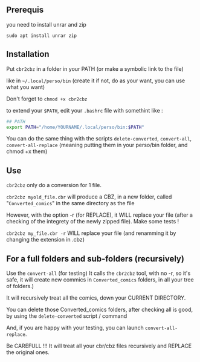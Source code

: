 ## Prerequis

you need to install unrar and zip

```shell
sudo apt install unrar zip
```

## Installation

Put `cbr2cbz` in a folder in your PATH (or make a symbolic link to the file)

like in `~/.local/perso/bin` (create it if not, do as your want, you can use what you want)

Don't forget to `chmod +x cbr2cbz`

to extend your `$PATH`, edit your `.bashrc` file with somethint like :

```bash
## PATH
export PATH="/home/YOURNAME/.local/perso/bin:$PATH"
```

You can do the same thing with the scripts `delete-converted`, `convert-all`, `convert-all-replace` (meaning putting them in your perso/bin folder, and chmod +x them)

## Use

`cbr2cbz` only do a conversion for 1 file.

`cbr2cbz myold_file.cbr` will produce a CBZ, in a new folder, called "`Converted_comics`" in the same directory as the file

However, with the option -r (for REPLACE), it WILL replace your file (after a checking of the integrety of the newly zipped file).
Make some tests !

`cbr2cbz my_file.cbr -r` WILL replace your file (and renamming it by changing the extension in .cbz)

## For a full folders and sub-folders (recursively)

Use the `convert-all` (for testing)
It calls the `cbr2cbz` tool, with no -r, so it's safe, it will create new commics in `Converted_comics` folders, in all your tree of folders.)

It will recursively treat all the comics, down your CURRENT DIRECTORY.

You can delete those Converted_comics folders, after checking all is good, by using the `delete-converted` script / command

And, if you are happy with your testing, you can launch `convert-all-replace`.

Be CAREFULL !!! It will treat all your cbr/cbz files recursively and REPLACE the original ones.
